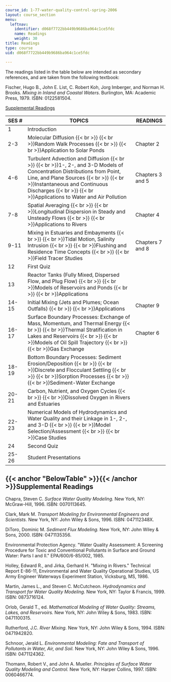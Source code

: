 ```yaml
---
course_id: 1-77-water-quality-control-spring-2006
layout: course_section
menu:
  leftnav:
    identifier: d068f7722bb449b9686ba964c1ce5fdc
    name: Readings
    weight: 30
title: Readings
type: course
uid: d068f7722bb449b9686ba964c1ce5fdc

---
```


The readings listed in the table below are intended as secondary references, and are taken from the following textbook:

Fischer, Hugo B., John E. List, C. Robert Koh, Jorg Imberger, and Norman H. Brooks. _Mixing in Inland and Coastal Waters_. Burlington, MA: Academic Press, 1979. ISBN: 0122581504.

[Supplemental Readings](#BelowTable)[](#BelowTable)

| SES # | TOPICS | READINGS |
| --- | --- | --- |
| 1 | Introduction |  |
| 2-3 | Molecular Diffusion  {{< br >}}  {{< br >}}Random Walk Processes  {{< br >}}  {{< br >}}Application to Solar Ponds | Chapter 2 |
| 4-6 | Turbulent Advection and Diffusion  {{< br >}}  {{< br >}}1-, 2-, and 3-D Models of Concentration Distributions from Point, Line, and Plane Sources  {{< br >}}  {{< br >}}Instantaneous and Continuous Discharges  {{< br >}}  {{< br >}}Applications to Water and Air Pollution | Chapters 3 and 5 |
| 7-8 | Spatial Averaging  {{< br >}}  {{< br >}}Longitudinal Dispersion in Steady and Unsteady Flows  {{< br >}}  {{< br >}}Applications to Rivers | Chapter 4 |
| 9-11 | Mixing in Estuaries and Embayments  {{< br >}}  {{< br >}}Tidal Motion, Salinity Intrusion  {{< br >}}  {{< br >}}Flushing and Residence Time Concepts  {{< br >}}  {{< br >}}Field Tracer Studies | Chapters 7 and 8 |
| 12 | First Quiz |  |
| 13 | Reactor Tanks (Fully Mixed, Dispersed Flow, and Plug Flow)  {{< br >}}  {{< br >}}Models of Reservoirs and Ponds  {{< br >}}  {{< br >}}Applications |  |
| 14-15 | Initial Mixing (Jets and Plumes; Ocean Outfalls)  {{< br >}}  {{< br >}}Applications | Chapter 9 |
| 16-17 | Surface Boundary Processes: Exchange of Mass, Momentum, and Thermal Energy  {{< br >}}  {{< br >}}Thermal Stratification in Lakes and Reservoirs  {{< br >}}  {{< br >}}Models of Oil Spill Trajectory  {{< br >}}  {{< br >}}Gas Exchange | Chapter 6 |
| 18-19 | Bottom Boundary Processes: Sediment Erosion/Deposition  {{< br >}}  {{< br >}}Discrete and Flocculant Settling  {{< br >}}  {{< br >}}Sorption Processes  {{< br >}}  {{< br >}}Sediment-Water Exchange |  |
| 20-21 | Carbon, Nutrient, and Oxygen Cycles  {{< br >}}  {{< br >}}Dissolved Oxygen in Rivers and Estuaries |  |
| 22-23 | Numerical Models of Hydrodynamics and Water Quality and their Linkage in 1-, 2-, and 3-D  {{< br >}}  {{< br >}}Model Selection/Assessment  {{< br >}}  {{< br >}}Case Studies |  |
| 24 | Second Quiz |  |
| 25-26 | Student Presentations |  

{{< anchor "BelowTable" >}}{{< /anchor >}}Supplemental Readings
---------------------------------------------------------------

Chapra, Steven C. _Surface Water Quality Modeling._ New York, NY: McGraw-Hill, 1996. ISBN: 0070113645.

Clark, Mark M. _Transport Modeling for Environmental Engineers and Scientists._ New York, NY: John Wiley & Sons, 1996. ISBN: 047112348X.

DiToro, Dominic M. _Sediment Flux Modeling._ New York, NY: John Wiley & Sons, 2000. ISBN: 0471135356.

Environmental Protection Agency. "Water Quality Assessment: A Screening Procedure for Toxic and Conventional Pollutants in Surface and Ground Water: Parts I and II." EPA/600/6-85/002, 1985.

Holley, Edward R., and Jirka, Gerhard H. "Mixing in Rivers." Technical Report E-86-11, Environmental and Water Quality Operational Studies, US Army Engineer Waterways Experiment Station, Vicksburg, MS, 1986.

Martin, James L., and Steven C. McCutcheon. _Hydrodynamics and Transport for Water Quality Modeling._ New York, NY: Taylor & Francis, 1999. ISBN: 0873716124.

Orlob, Gerald T., ed. _Mathematical Modeling of Water Quality: Streams, Lakes, and Reservoirs._ New York, NY: John Wiley & Sons, 1983. ISBN: 0471100315.

Rutherford, J.C. _River Mixing._ New York, NY: John Wiley & Sons, 1994. ISBN: 0471942820.

Schnoor, Jerald L. _Environmental Modeling: Fate and Transport of Pollutants in Water, Air, and Soil._ New York, NY: John Wiley & Sons, 1996. ISBN: 0471124362.

Thomann, Robert V., and John A. Mueller. _Principles of Surface Water Quality Modeling and Control._ New York, NY: Harper Collins, 1997. ISBN: 0060466774.